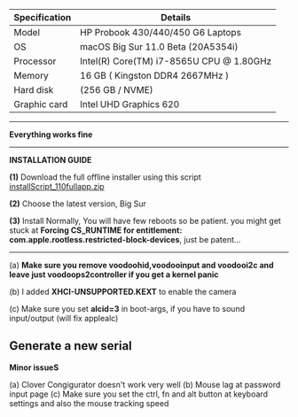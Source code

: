| Specification | 	Details                                        |
|-------------- |--------------------------------------------------|
| Model         |   HP Probook 430/440/450 G6 Laptops              |
| OS 	          |   macOS Big Sur 11.0 Beta (20A5354i)             |
| Processor 	  |   Intel(R) Core(TM) i7-8565U CPU @ 1.80GHz       |
|Memory 	      |   16 GB ( Kingston DDR4 2667MHz )                |
| Hard disk 	  |   (256 GB / NVME)                                |
|Graphic card 	|   Intel UHD Graphics 620                         |

--------------------------------------------------------------------------------------------------------------------------------
**Everything works fine**

--------------------------------------------------------------------------------------------------------------------------------

**INSTALLATION GUIDE**

**(1)** Download the full offline installer using this script  [installScript_110fullapp.zip](https://github.com/teewhydope/HACKINTOSH_HP_PROBOOK_440_G6_OPENCORE_EFI/files/5145360/installScript_110fullapp.zip)

**(2)** Choose the latest version, Big Sur

**(3)** Install Normally, You will have few reboots so be patient. you might get stuck at **Forcing CS_RUNTIME for entitlement: com.apple.rootless.restricted-block-devices**, just be patent...

--------------------------------------------------------------------------------------------------------------------------------

(a) **Make sure you remove voodoohid,voodooinput and voodooi2c and leave just voodoops2controller if you get a kernel panic**

(b) I added **XHCI-UNSUPPORTED.KEXT** to enable the camera

(c) Make sure you set **alcid=3** in boot-args, if you have to sound input/output (will fix applealc)

Generate a new serial
--------------------------------------------------------------------------------------------------------------------------------

**Minor issueS**

(a) Clover Congigurator doesn't work very well
(b) Mouse lag at password input page
(c) Make sure you set the ctrl, fn and alt button at keyboard settings and also the mouse tracking speed





